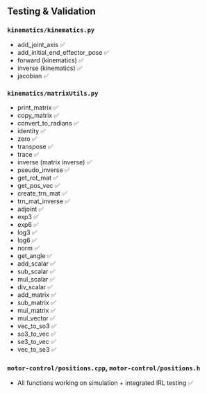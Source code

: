 ## Testing & Validation
### `kinematics/kinematics.py`
- add_joint_axis ✅
- add_initial_end_effector_pose ✅
- forward (kinematics) ✅
- inverse (kinematics) ✅
- jacobian ✅

### `kinematics/matrixUtils.py`
- print_matrix ✅
- copy_matrix ✅
- convert_to_radians ✅
- identity ✅
- zero ✅
- transpose ✅
- trace ✅
- inverse (matrix inverse) ✅
- pseudo_inverse ✅
- get_rot_mat ✅
- get_pos_vec ✅
- create_trn_mat ✅
- trn_mat_inverse ✅
- adjoint ✅
- exp3 ✅
- exp6 ✅
- log3 ✅
- log6 ✅
- norm ✅
- get_angle ✅
- add_scalar ✅
- sub_scalar ✅
- mul_scalar ✅
- div_scalar ✅
- add_matrix ✅
- sub_matrix ✅
- mul_matrix ✅
- mul_vector ✅
- vec_to_so3 ✅
- so3_to_vec ✅
- se3_to_vec ✅
- vec_to_se3 ✅

### `motor-control/positions.cpp`, `motor-control/positions.h`
- All functions working on simulation + integrated IRL testing ✅
